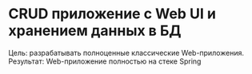 # CRUD приложение с Web UI и хранением данных в БД

Цель: разрабатывать полноценные классические Web-приложения. Результат: Web-приложение полностью на стеке Spring